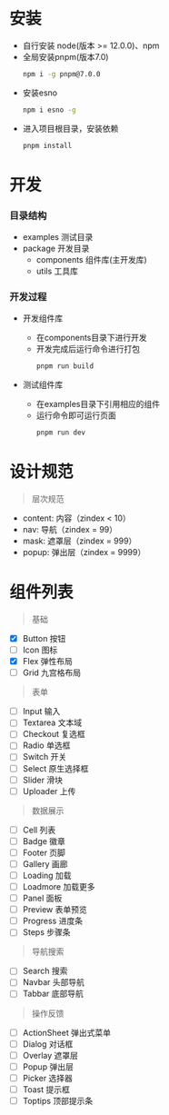 # 安装

- 自行安装 node(版本 >= 12.0.0)、npm
- 全局安装pnpm(版本7.0)
  ``` cmd
  npm i -g pnpm@7.0.0
  ```
- 安装esno
  ``` cmd
  npm i esno -g
  ```
- 进入项目根目录，安装依赖
  ``` cmd
  pnpm install
  ```

# 开发

### 目录结构

- examples 测试目录
- package 开发目录
  - components 组件库(主开发库)
  - utils 工具库

### 开发过程

- 开发组件库
  
  - 在components目录下进行开发
  - 开发完成后运行命令进行打包
    ```cmd
    pnpm run build
    ```

- 测试组件库
  - 在examples目录下引用相应的组件
  - 运行命令即可运行页面
    ```cmd
    pnpm run dev
    ```

# 设计规范

> 层次规范

- content: 内容（zindex < 10）
- nav: 导航（zindex = 99）
- mask: 遮罩层（zindex = 999）
- popup: 弹出层（zindex = 9999）

# 组件列表

> 基础
- [X] Button 按钮
- [ ] Icon 图标
- [X] Flex 弹性布局
- [ ] Grid 九宫格布局

> 表单
- [ ] Input 输入
- [ ] Textarea 文本域
- [ ] Checkout 复选框
- [ ] Radio 单选框
- [ ] Switch 开关
- [ ] Select 原生选择框
- [ ] Slider 滑块
- [ ] Uploader 上传

> 数据展示

- [ ] Cell 列表
- [ ] Badge 徽章
- [ ] Footer 页脚
- [ ] Gallery 画廊
- [ ] Loading 加载
- [ ] Loadmore 加载更多
- [ ] Panel 面板
- [ ] Preview 表单预览
- [ ] Progress 进度条
- [ ] Steps 步骤条

> 导航搜索

- [ ] Search 搜索
- [ ] Navbar 头部导航
- [ ] Tabbar 底部导航

> 操作反馈

- [ ] ActionSheet 弹出式菜单
- [ ] Dialog 对话框
- [ ] Overlay 遮罩层
- [ ] Popup 弹出层
- [ ] Picker 选择器
- [ ] Toast 提示框
- [ ] Toptips 顶部提示条